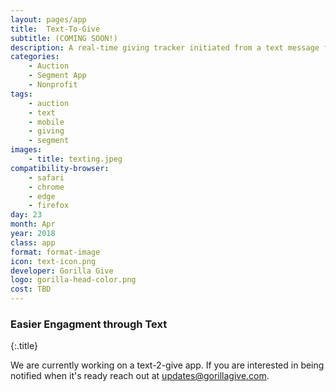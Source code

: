 ```yaml
---
layout: pages/app
title:  Text-To-Give
subtitle: (COMING SOON!)
description: A real-time giving tracker initiated from a text message for your next event.
categories: 
    - Auction
    - Segment App
    - Nonprofit
tags: 
    - auction
    - text
    - mobile
    - giving
    - segment
images:
    - title: texting.jpeg
compatibility-browser:
    - safari
    - chrome
    - edge
    - firefox
day: 23
month: Apr
year: 2018
class: app
format: format-image
icon: text-icon.png
developer: Gorilla Give
logo: gorilla-head-color.png
cost: TBD
---
```

### Easier Engagment through Text
{:.title}

We are currently working on a text-2-give app. If you are interested in being notified when it's ready reach out at updates@gorillagive.com.